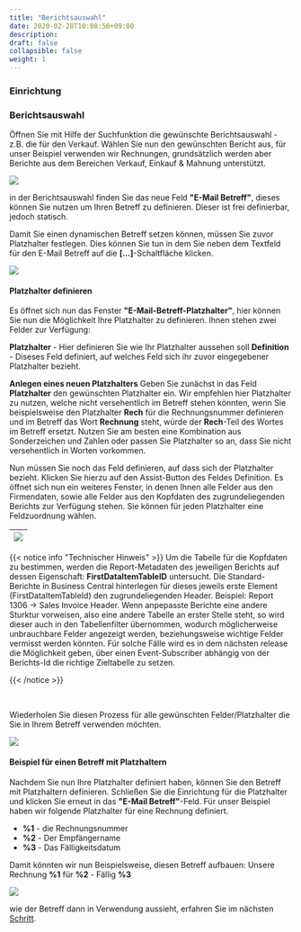 ```yaml
---
title: "Berichtsauswahl"
date: 2020-02-28T10:08:56+09:00
description: 
draft: false
collapsible: false
weight: 1
---
```

### Einrichtung

### Berichtsauswahl

Öffnen Sie mit Hilfe der Suchfunktion die gewünschte Berichtsauswahl - z.B. die für den Verkauf. Wählen Sie nun den gewünschten Bericht aus, für unser Beispiel verwenden wir Rechnungen, grundsätzlich werden aber Berichte aus dem Bereichen Verkauf, Einkauf & Mahnung unterstützt.

![](images/apps/subjectreportselectionde.PNG)

in der Berichtsauswahl finden Sie das neue Feld **"E-Mail Betreff"**, dieses können Sie nutzen um Ihren Betreff zu definieren. Dieser ist frei definierbar, jedoch statisch.

Damit Sie einen dynamischen Betreff setzen können, müssen Sie zuvor Platzhalter festlegen. Dies können Sie tun in dem Sie neben dem Textfeld für den E-Mail Betreff auf die **[...]**-Schaltfläche klicken.

![](images/apps/subjectplaceholderemptyde.PNG)

#### Platzhalter definieren
Es öffnet sich nun das Fenster **"E-Mail-Betreff-Platzhalter"**, hier können Sie nun die Möglichkeit Ihre Platzhalter zu definieren. Ihnen stehen zwei Felder zur Verfügung:

**Platzhalter** - Hier definieren Sie wie Ihr Platzhalter aussehen soll
**Definition** - Diseses Feld definiert, auf welches Feld sich ihr zuvor eingegebener Platzhalter bezieht.

**Anlegen eines neuen Platzhalters**
Geben Sie zunächst in das Feld **Platzhalter** den gewünschten Platzhalter ein. Wir empfehlen hier Platzhalter zu nutzen, welche nicht versehentlich im Betreff stehen könnten, wenn Sie beispielsweise den Platzhalter **Rech** für die Rechnungsnummer definieren und im Betreff das Wort **Rechnung** steht, würde der **Rech**-Teil des Wortes im Betreff ersetzt. Nutzen Sie am besten eine Kombination aus Sonderzeichen und Zahlen oder passen Sie Platzhalter so an, dass Sie nicht versehentlich in Worten vorkommen.

Nun müssen Sie noch das Feld definieren, auf dass sich der Platzhalter bezieht. Klicken Sie hierzu auf den Assist-Button des Feldes Definition. 
Es öffnet sich nun ein weiteres Fenster, in denen Ihnen alle Felder aus den Firmendaten, sowie alle Felder aus den Kopfdaten des zugrundeliegenden Berichts zur Verfügung stehen. Sie können für jeden Platzhalter eine Feldzuordnung wählen.



|![](images/apps/mail_subject_field_lookup.png)|
|-|


{{< notice info "Technischer Hinweis" >}}
Um die Tabelle für die Kopfdaten zu bestimmen, werden die Report-Metadaten des jeweiligen Berichts auf dessen Eigenschaft: **FirstDataItemTableID** untersucht. Die Standard-Berichte in Business Central hinterlegen für dieses jeweils erste Element (FirstDataItemTableId) den zugrundeliegenden Header. Beispiel: Report 1306 -> Sales Invoice Header. 
Wenn anpepasste Berichte eine andere Sturktur vorweisen, also eine andere Tabelle an erster Stelle steht, so
wird dieser auch in den Tabellenfilter übernommen, wodurch möglicherweise unbrauchbare Felder angezeigt werden, beziehungsweise wichtige Felder vermisst werden könnten.
Für solche Fälle wird es in dem nächsten release die Möglichkeit geben, über einen Event-Subscriber abhängig von der Berichts-Id die richtige Zieltabelle zu setzen.
<!--Mehr dazu finden Sie unter [Events](/de-de/apps/mail-subject-plus/working-with-mail-subject-plus/events).-->
{{< /notice >}}

<br>

Wiederholen Sie diesen Prozess für alle gewünschten Felder/Platzhalter die Sie in Ihrem Betreff verwenden möchten.

![](images/apps/subjectplaceholderfilledde.PNG)

#### Beispiel für einen Betreff mit Platzhaltern
Nachdem Sie nun Ihre Platzhalter definiert haben, können Sie den Betreff mit Platzhaltern definieren. Schließen Sie die Einrichtung für die Platzhalter und klicken Sie erneut in das **"E-Mail Betreff"**-Feld. Für unser Beispiel haben wir folgende Platzhalter für eine Rechnung definiert.

- **%1** - die Rechnungsnummer
- **%2** - Der Empfängername
- **%3** - Das Fälligkeitsdatum

Damit könnten wir nun Beispielsweise, diesen Betreff aufbauen: Unsere Rechnung **%1** für **%2** - Fällig **%3**

![](images/apps/subjectreportselectionfillde.PNG)

wie der Betreff dann in Verwendung aussieht, erfahren Sie im nächsten [Schritt](de-de/apps/mail-subject-plus/working-with-mail-subject-plus/maildialogue/).


